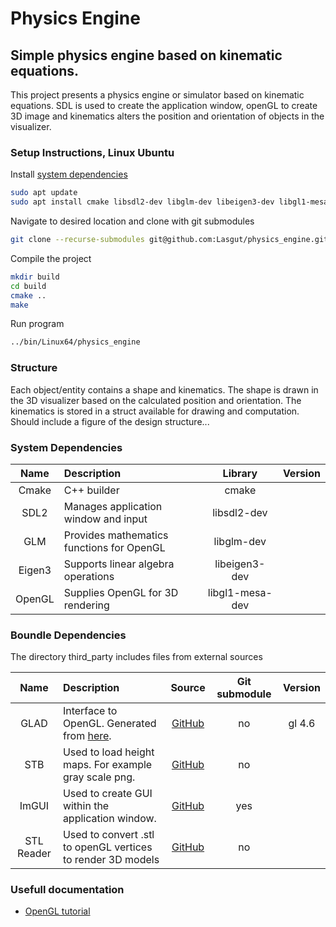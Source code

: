 # Physics Engine

## Simple physics engine based on kinematic equations.
This project presents a physics engine or simulator based on kinematic equations. SDL is used to create the application window, openGL to create 3D image and kinematics alters the position and orientation of objects in the visualizer.

### Setup Instructions, Linux Ubuntu
Install [system dependencies](#system-dependencies)
```bash
sudo apt update
sudo apt install cmake libsdl2-dev libglm-dev libeigen3-dev libgl1-mesa-dev g++
```
Navigate to desired location and clone with git submodules
```bash
git clone --recurse-submodules git@github.com:Lasgut/physics_engine.git
```
Compile the project
```bash
mkdir build
cd build
cmake ..
make
```
Run program
```bash
../bin/Linux64/physics_engine
```

### Structure
Each object/entity contains a shape and kinematics. The shape is drawn in the 3D visualizer based on the calculated position and orientation. The kinematics is stored in a struct available for drawing and computation. 
Should include a figure of the design structure...

### System Dependencies
| Name | Description | Library | Version |
|:---:|:---|:---:| :---: |
| Cmake  | C++ builder                               | cmake           | |
| SDL2   | Manages application window and input      | libsdl2-dev     | |     
| GLM    | Provides mathematics functions for OpenGL | libglm-dev      | |
| Eigen3 | Supports linear algebra operations        | libeigen3-dev   | | 
| OpenGL | Supplies OpenGL for 3D rendering          | libgl1-mesa-dev | |

### Boundle Dependencies
The directory third_party includes files from external sources

| Name | Description | Source | Git submodule | Version |
| :---: | :--- | :---: | :---: | :---: |
| GLAD       | Interface to OpenGL. Generated from [here](https://gen.glad.sh/). | [GitHub](https://github.com/Dav1dde/glad)       | no  | gl 4.6 |
| STB        | Used to load height maps. For example gray scale png.             | [GitHub](https://github.com/nothings/stb)       | no  |        |
| ImGUI      | Used to create GUI within the application window.                 | [GitHub](https://github.com/ocornut/imgui)      | yes |        |
| STL Reader | Used to convert .stl to openGL vertices to render 3D models       | [GitHub](https://github.com/sreiter/stl_reader) | no  |        |

### Usefull documentation
* [OpenGL tutorial](https://learnopengl.com/)
